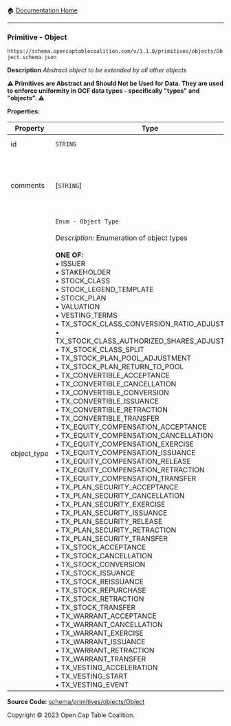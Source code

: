 :house: [Documentation Home](../../../../README.md)

---

### Primitive - Object

`https://schema.opencaptablecoalition.com/v/1.1.0/primitives/objects/Object.schema.json`

**Description** _Abstract object to be extended by all other objects_

**:warning: Primitives are Abstract and Should Not be Used for Data. They are used to enforce uniformity in OCF data types - specifically "types" and "objects". :warning:**

**Properties:**

| Property    | Type                                                                                                                                                                                                                                                                                                                                                                                                                                                                                                                                                                                                                                                                                                                                                                                                                                                                                                                                                                                                                                                                                                                                                                                                                                                                                                                                                                                                                                                                                                                                                                                                                                                                                                                                                                                                                                                                                                                           | Description                                                     | Required   |
| ----------- | ------------------------------------------------------------------------------------------------------------------------------------------------------------------------------------------------------------------------------------------------------------------------------------------------------------------------------------------------------------------------------------------------------------------------------------------------------------------------------------------------------------------------------------------------------------------------------------------------------------------------------------------------------------------------------------------------------------------------------------------------------------------------------------------------------------------------------------------------------------------------------------------------------------------------------------------------------------------------------------------------------------------------------------------------------------------------------------------------------------------------------------------------------------------------------------------------------------------------------------------------------------------------------------------------------------------------------------------------------------------------------------------------------------------------------------------------------------------------------------------------------------------------------------------------------------------------------------------------------------------------------------------------------------------------------------------------------------------------------------------------------------------------------------------------------------------------------------------------------------------------------------------------------------------------------ | --------------------------------------------------------------- | ---------- |
| id          | `STRING`                                                                                                                                                                                                                                                                                                                                                                                                                                                                                                                                                                                                                                                                                                                                                                                                                                                                                                                                                                                                                                                                                                                                                                                                                                                                                                                                                                                                                                                                                                                                                                                                                                                                                                                                                                                                                                                                                                                       | Identifier for the object                                       | `REQUIRED` |
| comments    | [`STRING`]                                                                                                                                                                                                                                                                                                                                                                                                                                                                                                                                                                                                                                                                                                                                                                                                                                                                                                                                                                                                                                                                                                                                                                                                                                                                                                                                                                                                                                                                                                                                                                                                                                                                                                                                                                                                                                                                                                                     | Unstructured text comments related to and stored for the object | -          |
| object_type | `Enum - Object Type`</br></br>_Description:_ Enumeration of object types</br></br>**ONE OF:** </br>&bull; ISSUER </br>&bull; STAKEHOLDER </br>&bull; STOCK_CLASS </br>&bull; STOCK_LEGEND_TEMPLATE </br>&bull; STOCK_PLAN </br>&bull; VALUATION </br>&bull; VESTING_TERMS </br>&bull; TX_STOCK_CLASS_CONVERSION_RATIO_ADJUSTMENT </br>&bull; TX_STOCK_CLASS_AUTHORIZED_SHARES_ADJUSTMENT </br>&bull; TX_STOCK_CLASS_SPLIT </br>&bull; TX_STOCK_PLAN_POOL_ADJUSTMENT </br>&bull; TX_STOCK_PLAN_RETURN_TO_POOL </br>&bull; TX_CONVERTIBLE_ACCEPTANCE </br>&bull; TX_CONVERTIBLE_CANCELLATION </br>&bull; TX_CONVERTIBLE_CONVERSION </br>&bull; TX_CONVERTIBLE_ISSUANCE </br>&bull; TX_CONVERTIBLE_RETRACTION </br>&bull; TX_CONVERTIBLE_TRANSFER </br>&bull; TX_EQUITY_COMPENSATION_ACCEPTANCE </br>&bull; TX_EQUITY_COMPENSATION_CANCELLATION </br>&bull; TX_EQUITY_COMPENSATION_EXERCISE </br>&bull; TX_EQUITY_COMPENSATION_ISSUANCE </br>&bull; TX_EQUITY_COMPENSATION_RELEASE </br>&bull; TX_EQUITY_COMPENSATION_RETRACTION </br>&bull; TX_EQUITY_COMPENSATION_TRANSFER </br>&bull; TX_PLAN_SECURITY_ACCEPTANCE </br>&bull; TX_PLAN_SECURITY_CANCELLATION </br>&bull; TX_PLAN_SECURITY_EXERCISE </br>&bull; TX_PLAN_SECURITY_ISSUANCE </br>&bull; TX_PLAN_SECURITY_RELEASE </br>&bull; TX_PLAN_SECURITY_RETRACTION </br>&bull; TX_PLAN_SECURITY_TRANSFER </br>&bull; TX_STOCK_ACCEPTANCE </br>&bull; TX_STOCK_CANCELLATION </br>&bull; TX_STOCK_CONVERSION </br>&bull; TX_STOCK_ISSUANCE </br>&bull; TX_STOCK_REISSUANCE </br>&bull; TX_STOCK_REPURCHASE </br>&bull; TX_STOCK_RETRACTION </br>&bull; TX_STOCK_TRANSFER </br>&bull; TX_WARRANT_ACCEPTANCE </br>&bull; TX_WARRANT_CANCELLATION </br>&bull; TX_WARRANT_EXERCISE </br>&bull; TX_WARRANT_ISSUANCE </br>&bull; TX_WARRANT_RETRACTION </br>&bull; TX_WARRANT_TRANSFER </br>&bull; TX_VESTING_ACCELERATION </br>&bull; TX_VESTING_START </br>&bull; TX_VESTING_EVENT | Object type field                                               | `REQUIRED` |

**Source Code:** [schema/primitives/objects/Object](../../../../../schema/primitives/objects/Object.schema.json)

Copyright © 2023 Open Cap Table Coalition.
